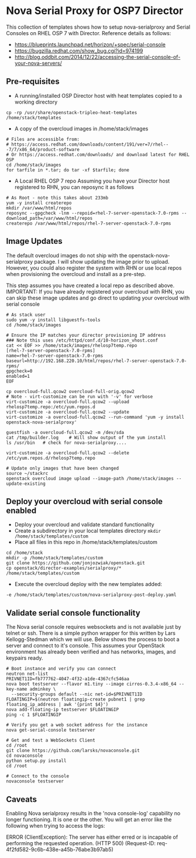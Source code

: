 # Nova Serial Proxy for OSP7 Director
This collection of templates shows how to setup nova-serialproxy and Serial Consoles on RHEL OSP 7 with Director.  Reference details as follows: 

* https://blueprints.launchpad.net/horizon/+spec/serial-console
* https://bugzilla.redhat.com/show_bug.cgi?id=974199
* http://blog.oddbit.com/2014/12/22/accessing-the-serial-console-of-your-nova-servers/


## Pre-requisites

* A running/installed OSP Director host with heat templates copied to a working directory 
``` 
cp -rp /usr/share/openstack-tripleo-heat-templates /home/stack/templates
```
* A copy of the overcloud images in /home/stack/images 
```
# Files are accessible from:
# https://access.redhat.com/downloads/content/191/ver=7/rhel---7/7/x86_64/product-software
# Or https://access.redhat.com/downloads/ and download latest for RHEL OSP
cd /home/stack/images
for tarfile in *.tar; do tar -xf $tarfile; done
```
* A Local RHEL OSP 7 repo
Assuming you have your Director host registered to RHN, you can reposync it as follows
``` 
# As Root - note this takes about 233mb
yum -y install createrepo
mkdir /var/www/html/repos
reposync --gpgcheck -lnm --repoid=rhel-7-server-openstack-7.0-rpms --download_path=/var/www/html/repos
createrepo /var/www/html/repos/rhel-7-server-openstack-7.0-rpms
```

## Image Updates
The default overcloud images do not ship with the openstack-nova-serialproxy package.  I will show updating the image prior to upload.  However, you could also register the system with RHN or use local repos when provisioning the overcloud and install as a pre-step.  

This step assumes you have created a local repo as described above.  
IMPORTANT: If you have already registered your overcloud with RHN, you can skip these image updates and go direct to updating your overcloud with serial console

```
# As stack user
sudo yum -y install libguestfs-tools
cd /home/stack/images

# Ensure the IP matches your director provisioning IP address
### Note this uses /etc/httpd/conf.d/10-horizon_vhost.conf
cat << EOF >> /home/stack/images/rhelosp7temp.repo
[rhel-7-server-openstack-7.0-rpms]
name=rhel-7-server-openstack-7.0-rpms
baseurl=http://192.168.220.10/html/repos/rhel-7-server-openstack-7.0-rpms/
gpgcheck=0
enabled=1
EOF

cp overcloud-full.qcow2 overcloud-full-orig.qcow2
# Note - virt-customize can be run with '-v' for verbose
virt-customize -a overcloud-full.qcow2 --upload rhelosp7temp.repo:/etc/yum.repos.d
virt-customize -a overcloud-full.qcow2 --update 
virt-customize -a overcloud-full.qcow2 --run-command 'yum -y install openstack-nova-serialproxy'

guestfish -a overcloud-full.qcow2 -m /dev/sda
cat /tmp/builder.log	# Will show output of the yum install
ls /usr/bin   # check for nova-serialproxy....

virt-customize -a overcloud-full.qcow2 --delete /etc/yum.repos.d/rhelosp7temp.repo

# Update only images that have been changed
source ~/stackrc
openstack overcloud image upload --image-path /home/stack/images --update-existing
```

## Deploy your overcloud with serial console enabled

* Deploy your overcloud and validate standard functionality
* Create a subdirectory in your local templates directory `mkdir /home/stack/templates/custom`
* Place all files in this repo in /home/stack/templates/custom
```
cd /home/stack
mkdir -p /home/stack/templates/custom
git clone https://github.com/jonjozwiak/openstack.git
cp openstack/director-examples/serialproxy/* /home/stack/templates/custom
```
* Execute the overcloud deploy with the new templates added:
``` 
-e /home/stack/templates/custom/nova-serialproxy-post-deploy.yaml
```

## Validate serial console functionality 
The Nova serial console requires websockets and is not available just by telnet or ssh.  There is a simple python wrapper for this written by Lars Kellogg-Stedman which we will use.  Below shows the process to boot a server and connect to it's console.  This assumes your OpenStack environment has already been verified and has networks, images, and keypairs ready.  

```
# Boot instance and verify you can connect
neutron net-list
PRIVNET1ID=fb777762-4047-4f32-a1de-4367cfc546aa
nova boot testserver --flavor m1.tiny --image cirros-0.3.4-x86_64 --key-name adminkey \
  --security-groups default --nic net-id=$PRIVNET1ID
FLOATINGIP=$(neutron floatingip-create pubnet1 | grep floating_ip_address | awk '{print $4}')
nova add-floating-ip testserver $FLOATINGIP
ping -c 1 $FLOATINGIP

# Verify you get a web socket address for the instance
nova get-serial-console testserver

# Get and test a WebSockets Client
cd /root
git clone https://github.com/larsks/novaconsole.git
cd novaconsole
python setup.py install
cd /root

# Connect to the console
novaconsole testserver
```

## Caveats
Enabling Nova serialproxy results in the 'nova console-log' capability no longer functioning.  It is one or the other.  You will get an error like the following when trying to access the logs:

ERROR (ClientException): The server has either erred or is incapable of performing the requested operation. (HTTP 500) (Request-ID: req-4f2fd582-9c6b-438e-a45b-76abe3b97ab5)


